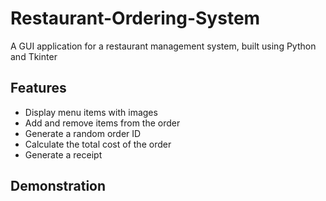 # Restaurant-Ordering-System

A GUI application for a restaurant management system, built using Python and Tkinter

## Features
- Display menu items with images
- Add and remove items from the order
- Generate a random order ID
- Calculate the total cost of the order
- Generate a receipt

## Demonstration
